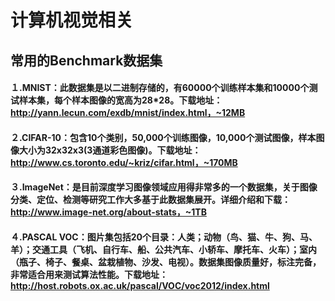 # 计算机视觉相关

## 常用的Benchmark数据集
#### １.MNIST：此数据集是以二进制存储的，有60000个训练样本集和10000个测试样本集，每个样本图像的宽高为28*28。下载地址：http://yann.lecun.com/exdb/mnist/index.html，~12MB
#### ２.CIFAR-10：包含10个类别，50,000个训练图像，10,000个测试图像，样本图像大小为32x32x3(3通道彩色图像)。下载地址：http://www.cs.toronto.edu/~kriz/cifar.html，~170MB
#### ３.ImageNet：是目前深度学习图像领域应用得非常多的一个数据集，关于图像分类、定位、检测等研究工作大多基于此数据集展开。详细介绍和下载：http://www.image-net.org/about-stats，~1TB
#### ４.PASCAL VOC：图片集包括20个目录：人类；动物（鸟、猫、牛、狗、马、羊）；交通工具（飞机、自行车、船、公共汽车、小轿车、摩托车、火车）；室内（瓶子、椅子、餐桌、盆栽植物、沙发、电视）。数据集图像质量好，标注完备，非常适合用来测试算法性能。下载地址：http://host.robots.ox.ac.uk/pascal/VOC/voc2012/index.html
